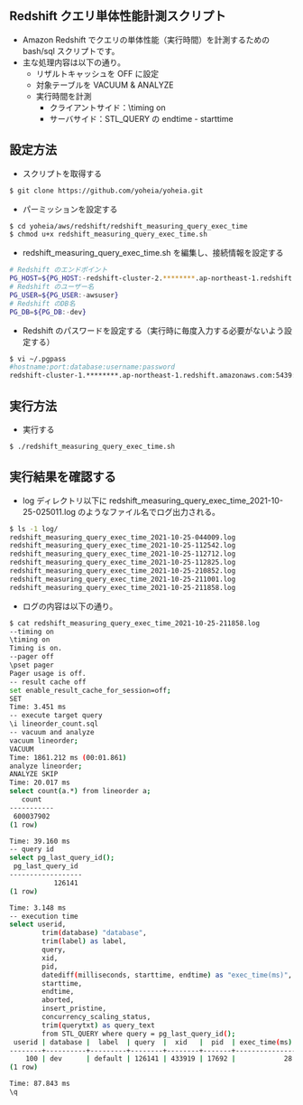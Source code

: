 ## Redshift クエリ単体性能計測スクリプト

* Amazon Redshift でクエリの単体性能（実行時間）を計測するための bash/sql スクリプトです。
* 主な処理内容は以下の通り。
	* リザルトキャッシュを OFF に設定
	* 対象テーブルを VACUUM & ANALYZE
	* 実行時間を計測
		* クライアントサイド：\timing on
		* サーバサイド：STL_QUERY の endtime - starttime  	 	

## 設定方法

* スクリプトを取得する

```bash
$ git clone https://github.com/yoheia/yoheia.git
```

* パーミッションを設定する

```bash
$ cd yoheia/aws/redshift/redshift_measuring_query_exec_time
$ chmod u+x redshift_measuring_query_exec_time.sh
```

* redshift_measuring_query_exec_time.sh を編集し、接続情報を設定する

```bash
# Redshift のエンドポイント
PG_HOST=${PG_HOST:-redshift-cluster-2.********.ap-northeast-1.redshift.amazonaws.com}
# Redshift のユーザー名
PG_USER=${PG_USER:-awsuser}
# Redshift のDB名
PG_DB=${PG_DB:-dev}
```

* Redshift のパスワードを設定する（実行時に毎度入力する必要がないよう設定する）

```bash
$ vi ~/.pgpass
#hostname:port:database:username:password
redshift-cluster-1.********.ap-northeast-1.redshift.amazonaws.com:5439:dev:awsuser:Password123
```


## 実行方法

* 実行する

```bash
$ ./redshift_measuring_query_exec_time.sh
```

## 実行結果を確認する

* log ディレクトリ以下に redshift_measuring_query_exec_time_2021-10-25-025011.log  のようなファイル名でログ出力される。

```bash
$ ls -1 log/
redshift_measuring_query_exec_time_2021-10-25-044009.log
redshift_measuring_query_exec_time_2021-10-25-112542.log
redshift_measuring_query_exec_time_2021-10-25-112712.log
redshift_measuring_query_exec_time_2021-10-25-112825.log
redshift_measuring_query_exec_time_2021-10-25-210852.log
redshift_measuring_query_exec_time_2021-10-25-211001.log
redshift_measuring_query_exec_time_2021-10-25-211858.log
```

* ログの内容は以下の通り。

```bash
$ cat redshift_measuring_query_exec_time_2021-10-25-211858.log
--timing on
\timing on
Timing is on.
--pager off
\pset pager
Pager usage is off.
-- result cache off
set enable_result_cache_for_session=off;
SET
Time: 3.451 ms
-- execute target query
\i lineorder_count.sql
-- vacuum and analyze
vacuum lineorder;
VACUUM
Time: 1861.212 ms (00:01.861)
analyze lineorder;
ANALYZE SKIP
Time: 20.017 ms
select count(a.*) from lineorder a;
   count
-----------
 600037902
(1 row)

Time: 39.160 ms
-- query id
select pg_last_query_id();
 pg_last_query_id
------------------
           126141
(1 row)

Time: 3.148 ms
-- execution time
select userid,
        trim(database) "database",
        trim(label) as label,
        query,
        xid,
        pid,
        datediff(milliseconds, starttime, endtime) as "exec_time(ms)",
        starttime,
        endtime,
        aborted,
        insert_pristine,
        concurrency_scaling_status,
        trim(querytxt) as query_text
        from STL_QUERY where query = pg_last_query_id();
 userid | database |  label  | query  |  xid   |  pid  | exec_time(ms) |         starttime          |          endtime           | aborted | insert_pristine | concurrency_scaling_status |             query_text
--------+----------+---------+--------+--------+-------+---------------+----------------------------+----------------------------+---------+-----------------+----------------------------+-------------------------------------
    100 | dev      | default | 126141 | 433919 | 17692 |            28 | 2021-10-25 21:19:00.641828 | 2021-10-25 21:19:00.669105 |       0 |               0 |                         19 | select count(a.*) from lineorder a;
(1 row)

Time: 87.843 ms
\q
```

